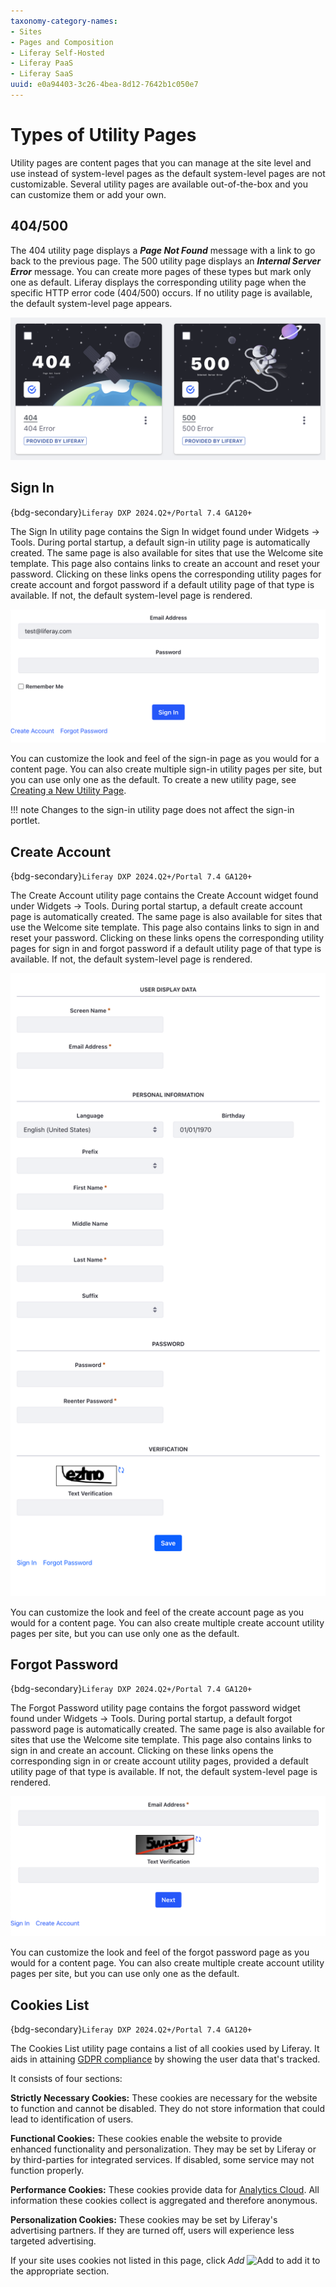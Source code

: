 ```yaml
---
taxonomy-category-names:
- Sites
- Pages and Composition
- Liferay Self-Hosted
- Liferay PaaS
- Liferay SaaS
uuid: e0a94403-3c26-4bea-8d12-7642b1c050e7
---
```

# Types of Utility Pages

Utility pages are content pages that you can manage at the site level and use instead of system-level pages as the default system-level pages are not customizable. Several utility pages are available out-of-the-box and you can customize them or add your own.

## 404/500

The 404 utility page displays a ***Page Not Found*** message with a link to go back to the previous page. The 500 utility page displays an ***Internal Server Error*** message. You can create more pages of these types but mark only one as default. Liferay displays the corresponding utility page when the specific HTTP error code (404/500) occurs. If no utility page is available, the default system-level page appears.

![Create a 404 or 500 utility page to override the one at the system-level.](./types-of-utility-pages/images/01.png)

## Sign In

{bdg-secondary}`Liferay DXP 2024.Q2+/Portal 7.4 GA120+`

The Sign In utility page contains the Sign In widget found under Widgets &rarr; Tools. During portal startup, a default sign-in utility page is automatically created. The same page is also available for sites that use the Welcome site template. This page also contains links to create an account and reset your password. Clicking on these links opens the corresponding utility pages for create account and forgot password if a default utility page of that type is available. If not, the default system-level page is rendered.

![Create a sign-in utility page to override the one at the system-level.](./types-of-utility-pages/images/02.png)

You can customize the look and feel of the sign-in page as you would for a content page. You can also create multiple sign-in utility pages per site, but you can use only one as the default. To create a new utility page, see [Creating a New Utility Page](../adding-pages/using-utility-pages.md#creating-a-new-utility-page). 

!!! note
    Changes to the sign-in utility page does not affect the sign-in portlet.

## Create Account

{bdg-secondary}`Liferay DXP 2024.Q2+/Portal 7.4 GA120+`

The Create Account utility page contains the Create Account widget found under Widgets &rarr; Tools. During portal startup, a default create account page is automatically created. The same page is also available for sites that use the Welcome site template. This page also contains links to sign in and reset your password. Clicking on these links opens the corresponding utility pages for sign in and forgot password if a default utility page of that type is available. If not, the default system-level page is rendered.

![The create account utility page overrides the one at the system-level.](./types-of-utility-pages/images/03.png)

You can customize the look and feel of the create account page as you would for a content page. You can also create multiple create account utility pages per site, but you can use only one as the default.

## Forgot Password

{bdg-secondary}`Liferay DXP 2024.Q2+/Portal 7.4 GA120+`

The Forgot Password utility page contains the forgot password widget found under Widgets &rarr; Tools. During portal startup, a default forgot password page is automatically created. The same page is also available for sites that use the Welcome site template. This page also contains links to sign in and create an account. Clicking on these links opens the corresponding sign in or create account utility pages, provided a default utility page of that type is available. If not, the default system-level page is rendered.

![Create a forgot password utility page to override the one at the system-level.](./types-of-utility-pages/images/04.png)

You can customize the look and feel of the forgot password page as you would for a content page. You can also create multiple create account utility pages per site, but you can use only one as the default.

## Cookies List

{bdg-secondary}`Liferay DXP 2024.Q2+/Portal 7.4 GA120+`

The Cookies List utility page contains a list of all cookies used by Liferay. It aids in attaining [GDPR compliance](../../../users-and-permissions/managing-user-data/enabling-gdpr-compliance-for-cookies.md) by showing the user data that's tracked.

It consists of four sections:

**Strictly Necessary Cookies:** These cookies are necessary for the website to function and cannot be disabled. They do not store information that could lead to identification of users.

**Functional Cookies:** These cookies enable the website to provide enhanced functionality and personalization. They may be set by Liferay or by third-parties for integrated services. If disabled, some service may not function properly.

**Performance Cookies:** These cookies provide data for [Analytics Cloud](https://learn.liferay.com/w/analytics-cloud/index). All information these cookies collect is aggregated and therefore anonymous.

**Personalization Cookies:** These cookies may be set by Liferay's advertising partners. If they are turned off, users will experience less targeted advertising.

If your site uses cookies not listed in this page, click *Add* ![Add](../../../images/icon-add.png) to add it to the appropriate section.